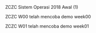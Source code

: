 ZCZC Sistem Operasi 2018 Awal (1)

ZCZC W00 telah mencoba demo week00

ZCZC W01 telah mencoba demo week01
